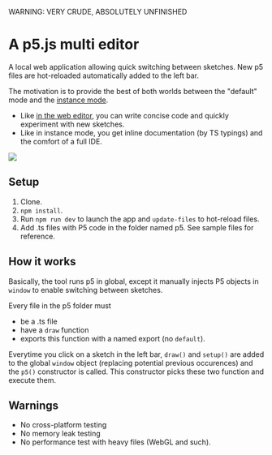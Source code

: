 WARNING: VERY CRUDE, ABSOLUTELY UNFINISHED


# A p5.js multi editor

A local web application allowing quick switching between sketches. New p5 files are hot-reloaded automatically added to the left  bar.

The motivation is to provide the best of both worlds between the "default" mode and the [instance mode](https://github.com/processing/p5.js/wiki/Global-and-instance-mode#when-is-global-mode-assumed).

- Like [in the web editor](https://editor.p5js.org/), you can write concise code and quickly experiment with new sketches.
- Like in instance mode, you get inline documentation (by TS typings) and the comfort of a full IDE.

![](screenshot.png)


## Setup
1. Clone.
2. `npm install`.
5. Run `npm run dev` to launch the app and `update-files` to hot-reload files.
6. Add .ts files with P5 code in the folder named p5. See sample files for reference.


## How it works

Basically, the tool runs p5 in global, except it manually injects P5 objects in `window` to enable switching between sketches.

Every file in the p5 folder must

- be a .ts file
- have a `draw` function
- exports this function with a named export (no `default`).

Everytime  you click on a sketch in the left bar, `draw()` and `setup()` are added to the global `window` object (replacing potential previous occurences) and the `p5()` constructor is called. This constructor picks these two function and execute them.

## Warnings

- No cross-platform testing
- No memory leak testing
- No performance test with heavy files (WebGL and such).

